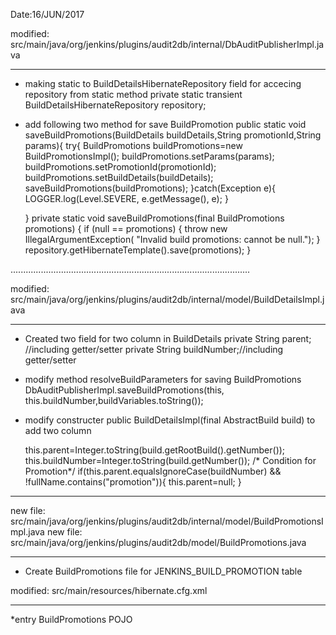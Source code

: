 
Date:16/JUN/2017

modified:   src/main/java/org/jenkins/plugins/audit2db/internal/DbAuditPublisherImpl.java
**********************************************************************************************
* making static to BuildDetailsHibernateRepository field for accecing repository from static method
    private static transient BuildDetailsHibernateRepository repository;

* add following two method for save BuildPromotion
	public static void saveBuildPromotions(BuildDetails buildDetails,String promotionId,String params){
    	try{
    		BuildPromotions buildPromotions=new BuildPromotionsImpl();
    		buildPromotions.setParams(params);
    		buildPromotions.setPromotionId(promotionId);
    		buildPromotions.setBuildDetails(buildDetails);
    		saveBuildPromotions(buildPromotions);
    	}catch(Exception e){
    		LOGGER.log(Level.SEVERE, e.getMessage(), e);
    	}
    	
    }
    private static void saveBuildPromotions(final BuildPromotions promotions) {
        if (null == promotions) {
    	    throw new IllegalArgumentException(
    		    "Invalid build promotions: cannot be null.");
    	}
        repository.getHibernateTemplate().save(promotions);
    }
    
...............................................................................................


modified:   src/main/java/org/jenkins/plugins/audit2db/internal/model/BuildDetailsImpl.java
**************************************************************************************
* Created two field for two column in BuildDetails 
	 private String parent; //including getter/setter
    private String buildNumber;//including getter/setter

* modify method resolveBuildParameters for saving BuildPromotions
	DbAuditPublisherImpl.saveBuildPromotions(this, this.buildNumber,buildVariables.toString());

* modify constructer public BuildDetailsImpl(final AbstractBuild<?, ?> build)  to add two column

	this.parent=Integer.toString(build.getRootBuild().getNumber());
	this.buildNumber=Integer.toString(build.getNumber());
	/* Condition for Promotion*/
	if(this.parent.equalsIgnoreCase(buildNumber) && !fullName.contains("promotion")){
		this.parent=null;
	}

-----------------------------------------------------------------------------------------------
new file:   src/main/java/org/jenkins/plugins/audit2db/internal/model/BuildPromotionsImpl.java
new file:   src/main/java/org/jenkins/plugins/audit2db/model/BuildPromotions.java
*****************************************************************************
* Create BuildPromotions file for JENKINS_BUILD_PROMOTION table


modified:   src/main/resources/hibernate.cfg.xml
*************************************************
*entry BuildPromotions POJO

